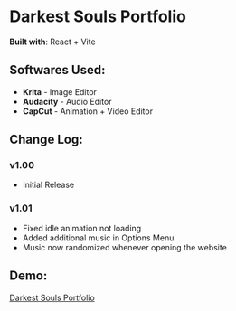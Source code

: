 # Darkest Souls Portfolio

**Built with**: React + Vite

## Softwares Used:
- **Krita** - Image Editor
- **Audacity** - Audio Editor
- **CapCut** - Animation + Video Editor

## Change Log:
### v1.00
- Initial Release

### v1.01
- Fixed idle animation not loading
- Added additional music in Options Menu
- Music now randomized whenever opening the website

## Demo:
[Darkest Souls Portfolio](https://giavinh19.github.io/darkest-souls-portfolio/)